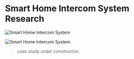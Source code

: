 # __Smart Home Intercom System Research__

<!-- Images -->
![Smart Home Intercom System](https://www.techs4best.com.au/wp-content/uploads/2019/12/Untitled-design-2-470x470.png)

![Smart Home Intercom System](https://contentgrid.homedepot-static.com/hdus/en_US/DTCCOMNEW/Articles/best-intercoms-for-your-home-section-5.jpg)

> _case study under construction_
